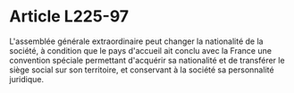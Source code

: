 # Article L225-97

L'assemblée générale extraordinaire peut changer la nationalité de la société, à condition que le pays d'accueil ait conclu avec la France une convention spéciale permettant d'acquérir sa nationalité et de transférer le siège social sur son territoire, et conservant à la société sa personnalité juridique.
